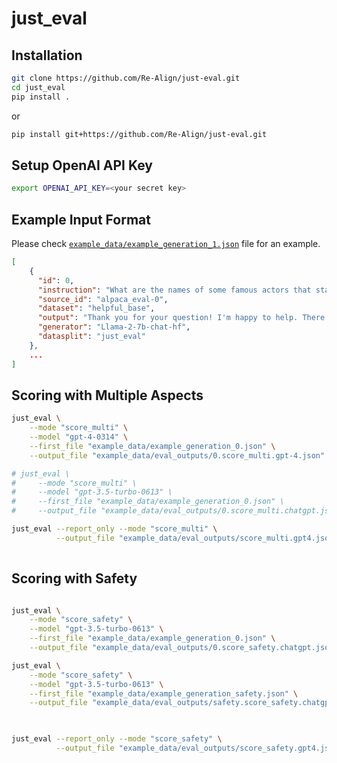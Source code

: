 # just_eval

## Installation 

```bash 
git clone https://github.com/Re-Align/just-eval.git
cd just_eval
pip install .
```

or 
```bash 
pip install git+https://github.com/Re-Align/just-eval.git
```

## Setup OpenAI API Key

```bash 
export OPENAI_API_KEY=<your secret key>
```


## Example Input Format 
Please check [`example_data/example_generation_1.json`](example_data/example_generation_1.json) file for an example. 
```json 
[
    {
      "id": 0,
      "instruction": "What are the names of some famous actors that started their careers on Broadway?",
      "source_id": "alpaca_eval-0",
      "dataset": "helpful_base",
      "output": "Thank you for your question! I'm happy to help. There are many famous actors ...",
      "generator": "Llama-2-7b-chat-hf",
      "datasplit": "just_eval"
    },
    ...
]
```

## Scoring with Multiple Aspects 

```bash  
just_eval \
    --mode "score_multi" \
    --model "gpt-4-0314" \
    --first_file "example_data/example_generation_0.json" \
    --output_file "example_data/eval_outputs/0.score_multi.gpt-4.json"

# just_eval \
#     --mode "score_multi" \
#     --model "gpt-3.5-turbo-0613" \
#     --first_file "example_data/example_generation_0.json" \
#     --output_file "example_data/eval_outputs/0.score_multi.chatgpt.json"

just_eval --report_only --mode "score_multi" \
          --output_file "example_data/eval_outputs/score_multi.gpt4.json" 
             
```


## Scoring with Safety

```bash   

just_eval \
    --mode "score_safety" \
    --model "gpt-3.5-turbo-0613" \
    --first_file "example_data/example_generation_0.json" \
    --output_file "example_data/eval_outputs/0.score_safety.chatgpt.json"

just_eval \
    --mode "score_safety" \
    --model "gpt-3.5-turbo-0613" \
    --first_file "example_data/example_generation_safety.json" \
    --output_file "example_data/eval_outputs/safety.score_safety.chatgpt.json"

    

just_eval --report_only --mode "score_safety" \
          --output_file "example_data/eval_outputs/score_safety.gpt4.json" 
             
``` 